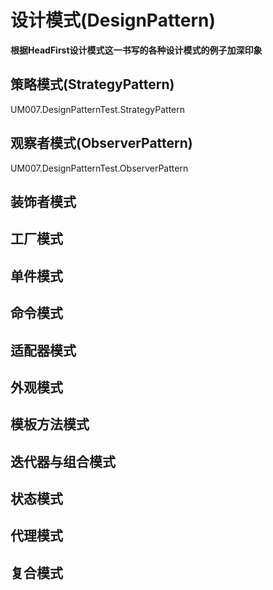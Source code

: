 # 设计模式(DesignPattern) #
**根据HeadFirst设计模式这一书写的各种设计模式的例子加深印象**
## 策略模式(StrategyPattern) ##
UM007.DesignPatternTest.StrategyPattern
## 观察者模式(ObserverPattern) ##
UM007.DesignPatternTest.ObserverPattern
## 装饰者模式 ##
## 工厂模式 ##
## 单件模式 ##
## 命令模式 ##
## 适配器模式 ##
## 外观模式 ##
## 模板方法模式 ##
## 迭代器与组合模式 ##
## 状态模式 ##
## 代理模式 ##
## 复合模式 ##
